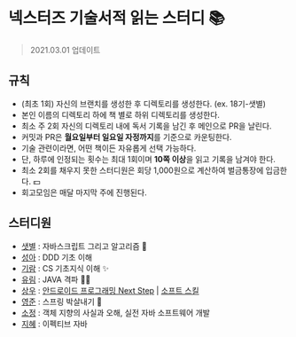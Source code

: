 # 넥스터즈 기술서적 읽는 스터디 📚

> 2021.03.01 업데이트

## 규칙

* \(최초 1회\) 자신의 브랜치를 생성한 후 디렉토리를 생성한다. \(ex. 18기-샛별\)
* 본인 이름의 디렉토리 하에 책 별로 하위 디렉토리를 생성한다.
* 최소 주 2회 자신의 디렉토리 내에 독서 기록을 남긴 후 메인으로 PR을 날린다.
* 커밋과 PR은 **월요일부터 일요일 자정까지**를 기준으로 카운팅한다.
* 기술 관련이라면, 어떤 책이든 자유롭게 선택 가능하다.
* 단, 하루에 인정되는 횟수는 최대 1회이며 **10쪽 이상**을 읽고 기록을 남겨야 한다.
* 최소 2회를 채우지 못한 스터디원은 회당 1,000원으로 계산하여 벌금통장에 입금한다. 💵
* 회고모임은 매달 마지막 주에 진행된다.

## 스터디원

* [샛별](https://github.com/sbyeol3) : 자바스크립트 그리고 알고리즘 👀
* [성아](https://github.com/seongahjo) : DDD 기초 이해
* [기람](https://github.com/angrycatjenny) : CS 기초지식 이해 ✨
* [유림](https://github.com/anyl92) : JAVA 격파 ✌🏻
* [상우](https://github.com/riflockle7) : [안드로이드 프로그래밍 Next Step](http://www.kyobobook.co.kr/product/detailViewKor.laf?ejkGb=KOR&mallGb=KOR&barcode=9788966263073&orderClick=LAG&Kc=) \| [소프트 스킬](http://www.kyobobook.co.kr/product/detailViewKor.laf?ejkGb=KOR&mallGb=KOR&barcode=9791186659885&orderClick=LAG&Kc=)
* [영준](https://github.com/jun108059) : 스프링 박살내기 👊
* [소정](https://github.com/sojeongw) : 객체 지향의 사실과 오해, 실전 자바 소프트웨어 개발
* [지혜](https://github.com/wisdompark96) : 이펙티브 자바

